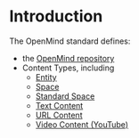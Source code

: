 # Introduction

The OpenMind standard defines:

* the [OpenMind repository](/standard/data-models/OpenMindFile.html)
* Content Types, including
  * [Entity](/standard/data-models/ContentTypes.html#entity)
  * [Space](/standard/data-models/ContentTypes.html#space)
  * [Standard Space](/standard/data-models/ContentTypes.html#standard-space)
  * [Text Content](/standard/data-models/ContentTypes.html#text-content)
  * [URL Content](/standard/data-models/ContentTypes.html#url-content)
  * [Video Content (YouTube)](/standard/data-models/ContentTypes.html#video-content-youtube)